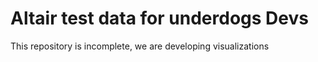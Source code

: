 # Altair test data for underdogs Devs
This repository is incomplete, we are developing visualizations
